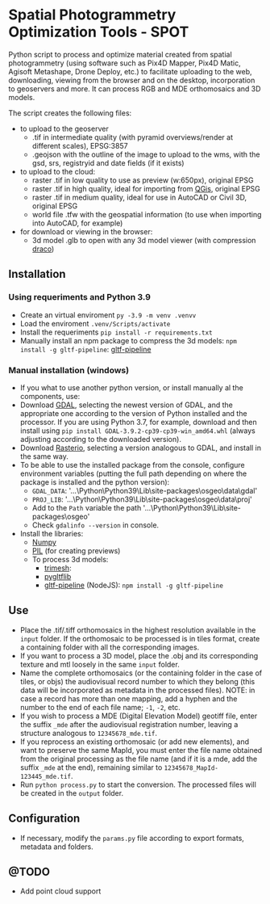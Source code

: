 # Spatial Photogrammetry Optimization Tools - SPOT

Python script to process and optimize material created from spatial photogrammetry (using software such as Pix4D Mapper, Pix4D Matic, Agisoft Metashape, Drone Deploy, etc.) to facilitate uploading to the web, downloading, viewing from the browser and on the desktop, incorporation to geoservers and more. It can process RGB and MDE orthomosaics and 3D models.

The script creates the following files:

- to upload to the geoserver
  - .tif in intermediate quality (with pyramid overviews/render at different scales), EPSG:3857
  - .geojson with the outline of the image to upload to the wms, with the gsd, srs, registryid and date fields (if it exists)
- to upload to the cloud:
  - raster .tif in low quality to use as preview (w:650px), original EPSG
  - raster .tif in high quality, ideal for importing from [QGis](https://www.qgis.org/), original EPSG
  - raster .tif in medium quality, ideal for use in AutoCAD or Civil 3D, original EPSG
  - world file .tfw with the geospatial information (to use when importing into AutoCAD, for example)
- for download or viewing in the browser:
  - 3d model .glb to open with any 3d model viewer (with compression [draco](https://google.github.io/draco/))


## Installation

### Using requeriments and Python 3.9
- Create an virtual enviroment `py -3.9 -m venv .venvv`
- Load the enviroment `.venv/Scripts/activate`
- Install the requeriments `pip install -r requirements.txt`
- Manually install an npm package to compress the 3d models: `npm install -g gltf-pipeline`: [gltf-pipeline](https://github.com/CesiumGS/gltf-pipeline)

### Manual installation (windows)
- If you what to use another python version, or install manually al the components, use:
- Download [GDAL](https://github.com/cgohlke/geospatial-wheels/releases/), selecting the newest version of GDAL, and the appropriate one according to the version of Python installed and the processor. If you are using Python 3.7, for example, download and then install using `pip install GDAL-3.9.2-cp39-cp39-win_amd64.whl` (always adjusting according to the downloaded version).
- Download [Rasterio](https://github.com/cgohlke/geospatial-wheels/releases/), selecting a version analogous to GDAL, and install in the same way.
- To be able to use the installed package from the console, configure environment variables (putting the full path depending on where the package is installed and the python version):
  - `GDAL_DATA`: '...\Python\Python39\Lib\site-packages\osgeo\data\gdal'
  - `PROJ_LIB`: '...\Python\Python39\Lib\site-packages\osgeo\data\proj'
  - Add to the `Path` variable the path '...\Python\Python39\Lib\site-packages\osgeo'
  - Check `gdalinfo --version` in console.
- Install the libraries:
  - [Numpy](https://numpy.org/)
  - [PIL](https://python-pillow.org/) (for creating previews) 
  - To process 3d models:
    - [trimesh](https://trimesh.org/index.html):
    - [pygltflib](https://pypi.org/project/pygltflib/)
    - [gltf-pipeline](https://github.com/CesiumGS/gltf-pipeline) (NodeJS): `npm install -g gltf-pipeline`

## Use

- Place the .tif/.tiff orthomosaics in the highest resolution available in the `input` folder. If the orthomosaic to be processed is in tiles format, create a containing folder with all the corresponding images.
- If you want to process a 3D model, place the .obj and its corresponding texture and mtl loosely in the same `input` folder.
- Name the complete orthomosaics (or the containing folder in the case of tiles, or objs) the audiovisual record number to which they belong (this data will be incorporated as metadata in the processed files). NOTE: in case a record has more than one mapping, add a hyphen and the number to the end of each file name; `-1`, `-2`, etc.
- If you wish to process a MDE (Digital Elevation Model) geotiff file, enter the suffix `_mde` after the audiovisual registration number, leaving a structure analogous to `12345678_mde.tif`.
- If you reprocess an existing orthomosaic (or add new elements), and want to preserve the same MapId, you must enter the file name obtained from the original processing as the file name (and if it is a mde, add the suffix `_mde` at the end), remaining similar to `12345678_MapId-123445_mde.tif`.
- Run `python process.py` to start the conversion. The processed files will be created in the `output` folder.

## Configuration

- If necessary, modify the `params.py` file according to export formats, metadata and folders.

## @TODO
- Add point cloud support
